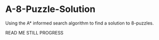 # A-8-Puzzle-Solution
Using the A* informed search algorithm to find a solution to 8-puzzles.

READ ME STILL PROGRESS
